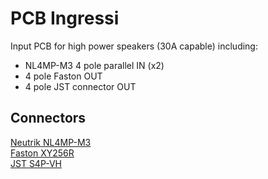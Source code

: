 # PCB Ingressi
Input PCB for high power speakers (30A capable) including:
- NL4MP-M3 4 pole parallel IN (x2)
- 4 pole Faston OUT
- 4 pole JST connector OUT

## Connectors
[Neutrik NL4MP-M3](https://www.neutrik.com/en/product/nl4mp-m3)  
[Faston XY256R](https://www.tme.eu/it/details/st-lk-4/terminali-a-saldare-pcb/xinya/xy256r-a-7-62-4pin/)  
[JST S4P-VH](https://www.digikey.it/product-detail/it/jst-sales-america-inc/S4P-VH-LF-SN/S4P-VH-LF-SN-ND/9924228)  


